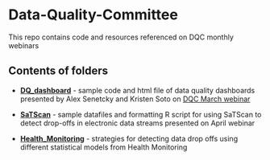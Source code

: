 # Data-Quality-Committee
This repo contains code and resources referenced on DQC monthly webinars

## Contents of folders
* [**DQ_dashboard**](https://github.com/Syndromic/Data-Quality-Committee/tree/master/DQ_dashboard) - sample code and html file of data quality dashboards presented by Alex Senetcky and Kristen Soto on [DQC March webinar](https://vimeo.com/322828120/18667f1893)

* [**SaTScan**](https://github.com/Syndromic/Data-Quality-Committee/tree/master/SaTScan) - sample datafiles and formatting R script for using SaTScan to detect drop-offs in electronic data streams presented on April webinar 

* [**Health_Monitoring**](https://github.com/Syndromic/Data-Quality-Committee/tree/master/Health_Monitoring) - strategies for detecting data drop offs using different statistical models from Health Monitoring

